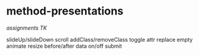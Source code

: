 # method-presentations

*assignments TK*

slideUp/slideDown
scroll
addClass/removeClass
toggle
attr
replace
empty
animate
resize
before/after
data
on/off
submit